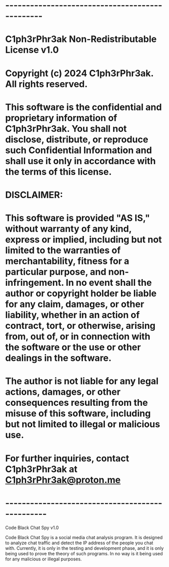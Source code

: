 # -----------------------------------------------

# C1ph3rPhr3ak Non-Redistributable License v1.0

# Copyright (c) 2024 C1ph3rPhr3ak. All rights reserved.

# This software is the confidential and proprietary information of C1ph3rPhr3ak. You shall not disclose, distribute, or reproduce such Confidential Information and shall use it only in accordance with the terms of this license.

# DISCLAIMER:
# This software is provided "AS IS," without warranty of any kind, express or implied, including but not limited to the warranties of merchantability, fitness for a particular purpose, and non-infringement. In no event shall the author or copyright holder be liable for any claim, damages, or other liability, whether in an action of contract, tort, or otherwise, arising from, out of, or in connection with the software or the use or other dealings in the software.

# The author is not liable for any legal actions, damages, or other consequences resulting from the misuse of this software, including but not limited to illegal or malicious use.

# For further inquiries, contact C1ph3rPhr3ak at C1ph3rPhr3ak@proton.me
# ------------------------------------------------

Code Black Chat Spy v1.0

Code Black Chat Spy is a social media chat analysis program. It is designed to analyze chat traffic and detect the IP address of the people you chat with. Currently, it is only in the testing and development phase, and it is only being used to prove the theory of such programs. In no way is it being used for any malicious or illegal purposes.
